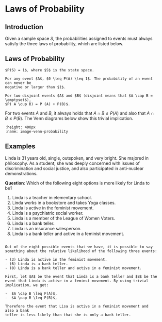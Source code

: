 # Laws of Probability

## Introduction

Given a sample space $S$, the probabilities assigned to events must always satisfy the three laws of probability, which are listed below.

## Laws of Probability

```{admonition} Law 1
$P(S) = 1$, where $S$ is the state space.
```

```{admonition} Law 2
For any event $A$, $0 \leq P(A) \leq 1$. The probability of an event can never be
negative or larger than $1$.
```

```{admonition} Law 3
For two disjoint events $A$ and $B$ (disjoint means that $A \cap B = \emptyset$),
$P( A \cup B) = P (A) + P(B)$.
```

For two events $A$ and $B$, it always holds that $A \cap B \leq P(A)$ and also that $A \cap B \leq P(B)$. The Venn diagrams below show this trivial implication.

```{image} images/venn-probability.jpg
:height: 400px
:name: image-venn-probability
```

## Examples

Linda is 31 years old, single, outspoken, and very bright. She majored in philosophy. As a student, she was deeply concerned with issues of discrimination and social justice, and also participated in anti-nuclear demonstrations.

**Question**: Which of the following eight options is more likely for Linda to be?
1. Linda is a teacher in elementary school.
2. Linda works in a bookstore and takes Yoga classes.
3. Linda is active in the feminist movement.
4. Linda is a psychiatric social worker.
5. Linda is a member of the League of Women Voters.
6. Linda is a bank teller.
7. Linda is an insurance salesperson.
8. Linda is a bank teller and active in a feminist movement.

```{dropdown} **Solution**

Out of the eight possible events that we have, it is possible to say something about the relative likelihood of the following three events:

- (3) Linda is active in the feminist movement.
- (6) Linda is a bank teller.
- (8) Linda is a bank teller and active in a feminist movement.

First, let $A$ be the event that Linda is a bank teller and $B$ be the event that Linda is active in a feminst movement. By using trivial implication, we get:

-  $A \cap B \leq P(A)$,
-  $A \cap B \leq P(B)$,

Therefore the event that Lisa is active in a feminist movement and also a bank
teller is less likely than that she is only a bank teller.

```
